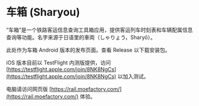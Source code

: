 # 车箱 (Sharyou)

“车箱”是一个铁路客运信息查询工具箱应用，提供客运列车时刻表和车辆配属信息查询等功能。名字来源于日语里的車両（しゃりょう，Sharyō）。

此处作为车箱 Android 版本的发布页面。查看 Release 以下载安装包。

iOS 版本目前以 TestFlight 内测版提供，访问 [https://testflight.apple.com/join/8NK8NgCs](https://testflight.apple.com/join/8NK8NgCs) 以加入测试。

电脑请访问网页版 [https://rail.moefactory.com/](https://rail.moefactory.com/) 体验。
